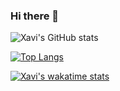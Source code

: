### Hi there 👋


![Xavi's GitHub stats](https://github-readme-stats.vercel.app/api?username=xavifortes&show_icons=true&theme=tokyonight)

[![Top Langs](https://github-readme-stats.vercel.app/api/top-langs/?username=xavifortes&theme=tokyonight)](https://github.com/xavifortes/)

[![Xavi's wakatime stats](https://github-readme-stats.vercel.app/api/wakatime?username=xavifortes&theme=tokyonight)](https://github.com/xavifortes)
<!--
**XaviFortes/XaviFortes** is a ✨ _special_ ✨ repository because its `README.md` (this file) appears on your GitHub profile.

Here are some ideas to get you started:

- 🔭 I’m currently working on ...
- 🌱 I’m currently learning ...
- 👯 I’m looking to collaborate on ...
- 🤔 I’m looking for help with ...
- 💬 Ask me about ...
- 📫 How to reach me: ...
- 😄 Pronouns: ...
- ⚡ Fun fact: ...
-->
